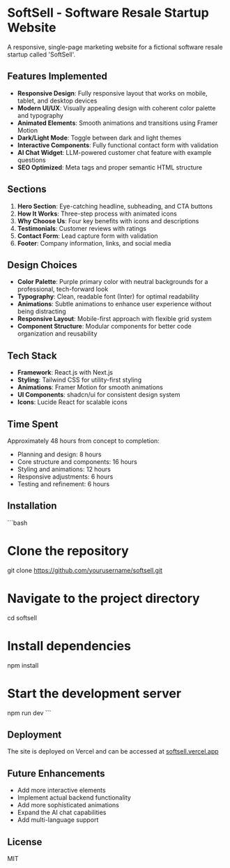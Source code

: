 # SoftSell - Software Resale Startup Website

A responsive, single-page marketing website for a fictional software resale startup called 'SoftSell'.

## Features Implemented

- **Responsive Design**: Fully responsive layout that works on mobile, tablet, and desktop devices
- **Modern UI/UX**: Visually appealing design with coherent color palette and typography
- **Animated Elements**: Smooth animations and transitions using Framer Motion
- **Dark/Light Mode**: Toggle between dark and light themes
- **Interactive Components**: Fully functional contact form with validation
- **AI Chat Widget**: LLM-powered customer chat feature with example questions
- **SEO Optimized**: Meta tags and proper semantic HTML structure

## Sections

1. **Hero Section**: Eye-catching headline, subheading, and CTA buttons
2. **How It Works**: Three-step process with animated icons
3. **Why Choose Us**: Four key benefits with icons and descriptions
4. **Testimonials**: Customer reviews with ratings
5. **Contact Form**: Lead capture form with validation
6. **Footer**: Company information, links, and social media

## Design Choices

- **Color Palette**: Purple primary color with neutral backgrounds for a professional, tech-forward look
- **Typography**: Clean, readable font (Inter) for optimal readability
- **Animations**: Subtle animations to enhance user experience without being distracting
- **Responsive Layout**: Mobile-first approach with flexible grid system
- **Component Structure**: Modular components for better code organization and reusability

## Tech Stack

- **Framework**: React.js with Next.js
- **Styling**: Tailwind CSS for utility-first styling
- **Animations**: Framer Motion for smooth animations
- **UI Components**: shadcn/ui for consistent design system
- **Icons**: Lucide React for scalable icons

## Time Spent

Approximately 48 hours from concept to completion:
- Planning and design: 8 hours
- Core structure and components: 16 hours
- Styling and animations: 12 hours
- Responsive adjustments: 6 hours
- Testing and refinement: 6 hours

## Installation

\`\`\`bash
# Clone the repository
git clone https://github.com/yourusername/softsell.git

# Navigate to the project directory
cd softsell

# Install dependencies
npm install

# Start the development server
npm run dev
\`\`\`

## Deployment

The site is deployed on Vercel and can be accessed at [softsell.vercel.app](https://softsell.vercel.app)

## Future Enhancements

- Add more interactive elements
- Implement actual backend functionality
- Add more sophisticated animations
- Expand the AI chat capabilities
- Add multi-language support

## License

MIT
